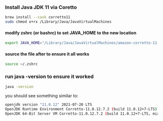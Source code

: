 ### Install Java JDK 11 via Coretto

```bash
brew install --cask corretto11
sudo chmod o+rx /Library/Java/JavaVirtualMachines
```

#### modify zshrc (or bashrc) to set JAVA_HOME to the new location
```bash
export JAVA_HOME="/Library/Java/JavaVirtualMachines/amazon-corretto-11.jdk/Contents/Home"
```

#### source the file after to ensure it all works
```bash
source ~/.zshrc
```

### run java -version to ensure it worked
```bash
java -version
```
you should see something similar to:
```bash
openjdk version "11.0.12" 2021-07-20 LTS
OpenJDK Runtime Environment Corretto-11.0.12.7.2 (build 11.0.12+7-LTS)
OpenJDK 64-Bit Server VM Corretto-11.0.12.7.2 (build 11.0.12+7-LTS, mixed mode)
```
